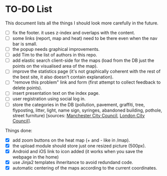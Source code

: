 TO-DO List
=======

This document lists all the things I should look more carefully in the future.

- [ ] fix the footer. it uses z-index and overlaps with the content.
- [ ] some links (report, map and heat) need to be there even when the nav bar is small.
- [ ] the popup needs graphical improvements.
- [ ] add Tim to the list of authors in this repo.
- [ ] add elastic search client-side for the maps (load from the DB just the points on the visualised area of the map).
- [ ] improve the statistics page (it's not graphically coherent with the rest of the best site, it also doesn't contain explanation).
- [ ] "remove this problem" link and form (first attempt to collect feedback to delete points).
- [ ] insert presentation text on the index page.
- [ ] user registration using social log in.
- [ ] store the categories in the DB (pollution, pavement, graffiti, tree, flyposting, litter, light, name sign, syringes, abandoned building, pothole, street furniture) [sources: [Manchester City Council](), [London City Council](https://www.gov.uk/browse/housing-local-services/recycling-rubbish)].

Things done:

- [x] add zoom buttons on the heat map (+ and - like in /map).
- [x] the upload module should store just one resized picture (500px).
- [x] Android and iOS link to icon added (it works when you save the webpage in the home)
- [x] use Jinja2 templates ihneritance to avoid redundand code.
- [x] automatic centering of the maps according to the current coordinates.